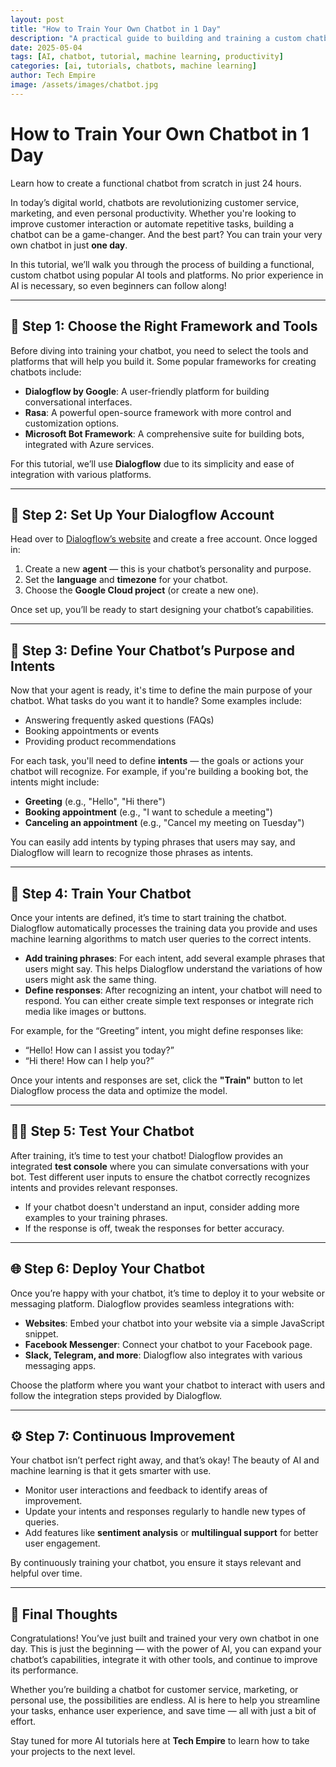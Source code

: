 ```yaml
---
layout: post
title: "How to Train Your Own Chatbot in 1 Day"
description: "A practical guide to building and training a custom chatbot in just one day using modern AI tools."
date: 2025-05-04
tags: [AI, chatbot, tutorial, machine learning, productivity]
categories: [ai, tutorials, chatbots, machine learning]
author: Tech Empire
image: /assets/images/chatbot.jpg
---
```


# How to Train Your Own Chatbot in 1 Day

Learn how to create a functional chatbot from scratch in just 24 hours.

In today’s digital world, chatbots are revolutionizing customer service, marketing, and even personal productivity. Whether you're looking to improve customer interaction or automate repetitive tasks, building a chatbot can be a game-changer. And the best part? You can train your very own chatbot in just **one day**.

In this tutorial, we’ll walk you through the process of building a functional, custom chatbot using popular AI tools and platforms. No prior experience in AI is necessary, so even beginners can follow along!

---

## 🚀 Step 1: Choose the Right Framework and Tools

Before diving into training your chatbot, you need to select the tools and platforms that will help you build it. Some popular frameworks for creating chatbots include:

- **Dialogflow by Google**: A user-friendly platform for building conversational interfaces.
- **Rasa**: A powerful open-source framework with more control and customization options.
- **Microsoft Bot Framework**: A comprehensive suite for building bots, integrated with Azure services.
  
For this tutorial, we’ll use **Dialogflow** due to its simplicity and ease of integration with various platforms.

---

## 🔨 Step 2: Set Up Your Dialogflow Account

Head over to [Dialogflow’s website](https://dialogflow.cloud.google.com/) and create a free account. Once logged in:

1. Create a new **agent** — this is your chatbot’s personality and purpose.
2. Set the **language** and **timezone** for your chatbot.
3. Choose the **Google Cloud project** (or create a new one).

Once set up, you’ll be ready to start designing your chatbot’s capabilities.

---

## 🧠 Step 3: Define Your Chatbot’s Purpose and Intents

Now that your agent is ready, it's time to define the main purpose of your chatbot. What tasks do you want it to handle? Some examples include:

- Answering frequently asked questions (FAQs)
- Booking appointments or events
- Providing product recommendations

For each task, you'll need to define **intents** — the goals or actions your chatbot will recognize. For example, if you're building a booking bot, the intents might include:

- **Greeting** (e.g., "Hello", "Hi there")
- **Booking appointment** (e.g., "I want to schedule a meeting")
- **Canceling an appointment** (e.g., "Cancel my meeting on Tuesday")

You can easily add intents by typing phrases that users may say, and Dialogflow will learn to recognize those phrases as intents.

---

## 💬 Step 4: Train Your Chatbot

Once your intents are defined, it’s time to start training the chatbot. Dialogflow automatically processes the training data you provide and uses machine learning algorithms to match user queries to the correct intents.

- **Add training phrases**: For each intent, add several example phrases that users might say. This helps Dialogflow understand the variations of how users might ask the same thing.
- **Define responses**: After recognizing an intent, your chatbot will need to respond. You can either create simple text responses or integrate rich media like images or buttons.

For example, for the “Greeting” intent, you might define responses like:
- “Hello! How can I assist you today?”
- “Hi there! How can I help you?”

Once your intents and responses are set, click the **"Train"** button to let Dialogflow process the data and optimize the model.

---

## 🧑‍💻 Step 5: Test Your Chatbot

After training, it’s time to test your chatbot! Dialogflow provides an integrated **test console** where you can simulate conversations with your bot. Test different user inputs to ensure the chatbot correctly recognizes intents and provides relevant responses.

- If your chatbot doesn't understand an input, consider adding more examples to your training phrases.
- If the response is off, tweak the responses for better accuracy.

---

## 🌐 Step 6: Deploy Your Chatbot

Once you’re happy with your chatbot, it’s time to deploy it to your website or messaging platform. Dialogflow provides seamless integrations with:

- **Websites**: Embed your chatbot into your website via a simple JavaScript snippet.
- **Facebook Messenger**: Connect your chatbot to your Facebook page.
- **Slack, Telegram, and more**: Dialogflow also integrates with various messaging apps.

Choose the platform where you want your chatbot to interact with users and follow the integration steps provided by Dialogflow.

---

## ⚙️ Step 7: Continuous Improvement

Your chatbot isn’t perfect right away, and that’s okay! The beauty of AI and machine learning is that it gets smarter with use.

- Monitor user interactions and feedback to identify areas of improvement.
- Update your intents and responses regularly to handle new types of queries.
- Add features like **sentiment analysis** or **multilingual support** for better user engagement.

By continuously training your chatbot, you ensure it stays relevant and helpful over time.

---

## 🎯 Final Thoughts

Congratulations! You’ve just built and trained your very own chatbot in one day. This is just the beginning — with the power of AI, you can expand your chatbot’s capabilities, integrate it with other tools, and continue to improve its performance.

Whether you’re building a chatbot for customer service, marketing, or personal use, the possibilities are endless. AI is here to help you streamline your tasks, enhance user experience, and save time — all with just a bit of effort.

Stay tuned for more AI tutorials here at **Tech Empire** to learn how to take your projects to the next level.

